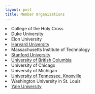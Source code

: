 ```yaml
---
layout: post
title: Member Organizations
---
```

<li>College of the Holy Cross</li>
<li>Duke University</li>
<li>Elon University</li>
<li> <a href="http://www.hcura.org/">Harvard University</a> </li>
<li>Massachusetts Institute of Technology</li>
<li> <a href="http://sura.stanford.edu/">Stanford University</a> </li>
<li> <a href="http://www.uroubc.ca/">University of British Columbia</a></li>
<li>University of Chicago</li>
<li>University of Michigan</li>
<li> <a href="http://www.ursautk.org/">University of Tennessee, Knoxville</a> </li>
<li>Washington University in St. Louis</li>
<li> <a href="http://yura.yale.edu">Yale University</a> </li>
